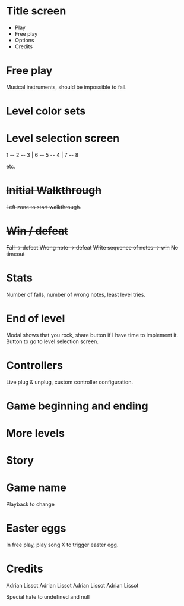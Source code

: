 # Title screen

* Play
* Free play
* Options
* Credits

# Free play

Musical instruments, should be impossible to fall.

# Level color sets

# Level selection screen

1 -- 2 -- 3
          |
6 -- 5 -- 4
|
7 -- 8

etc.


# ~~Initial Walkthrough~~ 

~~Left zone to start walkthrough.~~

# ~~Win / defeat~~

~~Fall -> defeat~~
~~Wrong note -> defeat~~
~~Write sequence of notes -> win~~
~~No timeout~~

# Stats

Number of falls, number of wrong notes, least level tries.

# End of level

Modal shows that you rock, share button if I have time to implement it.
Button to go to level selection screen.

# Controllers

Live plug & unplug, custom controller configuration.

# Game beginning and ending

# More levels

# Story

# Game name

Playback to change

# Easter eggs

In free play, play song X to trigger easter egg.

# Credits

Adrian Lissot
Adrian Lissot
Adrian Lissot
Adrian Lissot

Special hate to undefined and null
